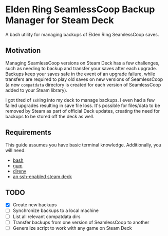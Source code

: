# Elden Ring SeamlessCoop Backup Manager for Steam Deck

A bash utility for managing backups of Elden Ring SeamlessCoop saves.

## Motivation

Managing SeamlessCoop versions on Steam Deck has a few challenges, such as
needing to backup and transfer your saves after each upgrade.  Backups keep
your saves safe in the event of an upgrade failure, while transfers are
required to play old saves on new versions of SeamlessCoop (a new `compatdata`
directory is created for each version of SeamlessCoop added to your Steam
library).

I got tired of `ssh`ing into my deck to manage backups.  I even had a few
failed upgrades resulting in save file loss.  It's possible for files/data to be
removed by Steam as part of official Deck updates, creating the need for
backups to be stored off the deck as well.

## Requirements

This guide assumes you have basic terminal knowledge.  Additionally, you will
need:

- [bash](https://www.gnu.org/software/bash/)
- [gum](https://github.com/charmbracelet/gum)
- [direnv](https://direnv.net/)
- [an ssh-enabled steam deck](https://github.com/gamagoat/setting-up-ssh-on-steam-deck)

## TODO

- [x] Create new backups
- [ ] Synchronize backups to a local machine
- [ ] List all relevant compatdata dirs
- [ ] Transfer backups from one version of SeamlessCoop to another
- [ ] Generalize script to work with any game on Steam Deck
